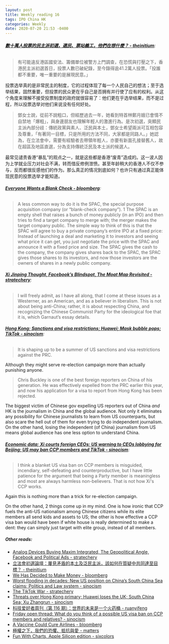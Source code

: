 ```yaml
---
layout: post
title: Weekly reading 16
tags: IPO China HK
categories: Weekly
date: 2020-07-20 21:53 -0400
---
```

###### __[數十萬人投票的民主派初選，選民、票站義工，他們在想什麼？ - theinitium](https://theinitium.com/article/20200712-whatsnew-hongkong-democrats-primaries/)__:

> 有可能違反港區國安法、籌備單位被警方上門調查，在恐慌與打壓之下，香港民主派初選首日，投票人數已破紀錄，至今錄得逾41.2萬人投票。「投誰都不重要，唯一重要的是展現民意。」

投票选举真的是非常民主的制度，它的过程体现了每一个人民自己的想法；至于选举结果，固然重要，但投票的民众更在乎自己是否拥有并行使了应有的权利。从这个角度来理解不接受投票制度的政府就很容易了：他们更在乎选举结果，而不是过程，所以投票选举对他们来说没有任何好处。

> 鄧女士說，從前不說粗口，但經歷過去一年，她看到特首林鄭月娥已會情不自禁地「爆粗」，與身邊朋友也理解年輕人的激進行為。是次初選，突顯民主派內部分歧：傳統政黨與素人、泛民與本土，鄧女士希望兩派可互相包容及尊重，「有著同一目標，只是所用的方法不同，大家都是同路人。」她認為，在立法會中，需要有經驗者去帶領年輕人，亦要有新面孔接替舊人，故在超區及地區直選，分為支持傳統泛民及本土派的候選人。

最常见谴责香港“暴乱”的观点之一，就是这些都是香港“废青”造成的。这一波人因为上学就业压力对社会不满，转而借反修例泄愤。甚至年龄稍大的香港人不仅不参与，反而都很反感他们的作为。那么真正的情况到底如何？也许只有通过真正能体现民意的投票选举才能知道。

###### __[Everyone Wants a Blank Check - bloomberg](https://www.bloomberg.com/opinion/articles/2020-07-14/everyone-wants-a-blank-check)__:

> A less common way to do it is the SPAC, the special purpose acquisition company (or “blank-check company”). 1  The SPAC is an empty shell that raises a bunch of money publicly (in an IPO) and then tries to find a target company to merge with; the merger makes the target company public. The simple way to think of this is that the SPAC will agree to buy a private company’s entire IPO at a fixed price: Instead of launching a deal and marketing it to investors and seeing what price it can get, you just negotiate the price with the SPAC and announce it with a fixed price and size. The SPAC gives the cash to the company, the company gives shares back to the SPAC, the SPAC gives those shares to its investors, and now those investors are the owners of shares in a newly public company.

###### __[Xi Jinping Thought, Facebook’s Blindspot, The Moat Map Revisited - stratechery](https://stratechery.com/2020/xi-jinping-thought-facebooks-blindspot-the-moat-map-revisited/)__:

> I will freely admit, as I have all along, that I come at these issues as a Westerner, as an American, and as a believer in liberalism. This is not about being anti-China; rather, it is about respecting China, and recognizing the Chinese Communist Party for the ideological foe that it is, which Garnaut’s essay details.

###### __[Hong Kong; Sanctions and visa restrictions; Huawei; Mask bubble pops; TikTok - sinocism](https://sinocism.com/p/hong-kong-sanctions-and-visa-restrictions)__:

> It is shaping up to be a summer of US sanctions and visa restrictions against the PRC.

Although they might serve re-election campaign more than actually punishing anyone.

> Chris Buckley is one of the best foreign reporters on China of his generation. He was effectively expelled from the PRC earlier this year, and now his application for a visa to report from Hong Kong has been rejected.

The biggest victim of Chinese gov expelling US reporters out of China *and* HK is the journalism in China and the global audience. Not only it eliminates any possibility for Chinese journalists to learn from US counterparts, but also scare the hell out of them for even trying to do independent journalism. On the other hand, losing the independent (of China) journalism from US means global audience has one less option to understand China.

###### __[Economic data; Xi courts foreign CEOs; US warning to CEOs lobbying for Beijing; US may ban CCP members and TikTok - sinocism](https://sinocism.com/p/economic-data-xi-courts-foreign-ceos)__:

> I think a blanket US visa ban on CCP members is misguided, incendiary, self-defeating and counterproductive, but I have little patience for the argument that being a Party member is meaningless and most are always harmless non-believers. That is not how Xi's CCP works.

Again this is nothing more than a trick for re-election campaign.

On the other hand, 2 things come up in my mind. One is how ironic that CCP fuels the anti-US nationalism among Chinese citizens while its elite members all send kids and assets to US; the other is how effective a CCP visa ban would have been if white house is really determined to make a dent: they can simply just target with elite group, instead of all members.

##### __Other reads__:
- [Analog Devices Buying Maxim Integrated, The Geopolitical Angle, Facebook and Political Ads - stratechery](https://stratechery.com/2020/analog-devices-buying-maxim-integrated-the-geopolitical-angle-facebook-and-political-ads/)
- [立法會初選論壇：屢見矛盾的本土及泛民主派，該如何在質疑中共同達至目標？ - theinitium](https://theinitium.com/roundtable/20200707-roundtable-hk-conflicts-of-localists-and-democratic-camp/)
- [We Has Decided to Make Money - bloomberg](https://www.bloomberg.com/opinion/articles/2020-07-13/we-has-decided-to-make-money)
- [Worst flooding in decades; New US position on China’s South China Sea claims; Politics and Law system - sinocism](https://sinocism.com/p/worst-flooding-in-decades-new-us)
- [The TikTok War - stratechery](https://stratechery.com/2020/the-tiktok-war/)
- [Threats over Hong Kong primary; Huawei loses the UK; South China Sea; Xu Zhangrun - sinocism](https://sinocism.com/p/threats-over-hong-kong-primary-huawei)
- [科技爱好者周刊（第 116 期）：世界的未来是一个火药桶 - ruanyifeng](http://www.ruanyifeng.com/blog/2020/07/weekly-issue-116.html)
- [Friday open thread: What do you think of a possible US visa ban on CCP members and relatives? - sinocism](https://sinocism.com/p/friday-open-thread-what-do-you-think/comments)
- [A Vaccine Could Cure Airlines - bloomberg](https://www.bloomberg.com/opinion/articles/2020-07-16/a-vaccine-could-cure-airlines)
- [極權之下，我們的恐懼、抵抗與愛 - matters](https://matters.news/@az/%E6%A5%B5%E6%AC%8A%E4%B9%8B%E4%B8%8B-%E6%88%91%E5%80%91%E7%9A%84%E6%81%90%E6%87%BC-%E6%8A%B5%E6%8A%97%E8%88%87%E6%84%9B-bafyreidfs3uu6nrxfn2eupambmtaludnej2ujm6cttjusw7j5ftvocyk4i)
- [Fun With Charts, Apple Silicon edition - sixcolors](https://sixcolors.com/post/2020/07/fun-with-charts-apple-silicon-edition/)
